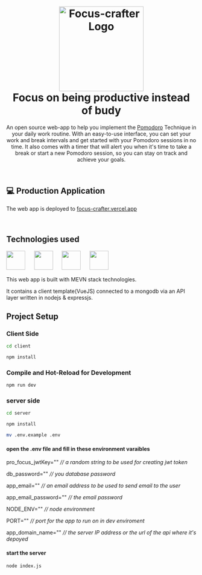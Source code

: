 <h1 align="center">
  <img src="https://focus-crafter.vercel.app/logo.png" alt="Focus-crafter Logo" width="224px"/><br/>
  Focus on being productive instead of budy
</h1>
<p align="center">An open source web-app to help you implement the <a href="https://en.wikipedia.org/wiki/Pomodoro_Technique" target="_blank">Pomodoro</a> Technique in your daily work routine. 
With an easy-to-use interface, you can set your work and break intervals and get started with your Pomodoro sessions in no time. 
It also comes with a timer that will alert you when it's time to take a break or start a new Pomodoro session, so you can stay on track and achieve your goals.</p>

<br/>

## 💻 Production Application

The web app is deployed to [focus-crafter.vercel.app](https://focus-crafter.vercel.app)

<br/>


## Technologies used

<img src="https://encrypted-tbn0.gstatic.com/images?q=tbn:ANd9GcSOOiKh1Xk5RDZFKPkVXYfi8U-t2cuotiAOR7G_7w_HWXfV02TMnd9wnVM" height="50" /> &nbsp;&nbsp;&nbsp;&nbsp;&nbsp;<img src="https://i.cloudup.com/zfY6lL7eFa-3000x3000.png" height="50" /> &nbsp;&nbsp;&nbsp;&nbsp;&nbsp;<img src="https://w7.pngwing.com/pngs/595/279/png-transparent-vue-js-javascript-library-angularjs-react-vue-js-template-angle-text.png" height="50" />  &nbsp;&nbsp;&nbsp;&nbsp;&nbsp;<img src="https://upload.wikimedia.org/wikipedia/commons/7/7e/Node.js_logo_2015.svg" height="50" /> 

This web app is built with MEVN stack technologies. 

It contains a client template(VueJS) connected to a mongodb via an API layer written in nodejs & expressjs.

## Project Setup

### Client Side

```sh
cd client

npm install
```

### Compile and Hot-Reload for Development


```sh
npm run dev
```

### server side


```sh
cd server

npm install

mv .env.example .env

```
<h4>open the .env file and fill in these environment  varaibles </h4>


<p> pro_focus_jwtKey="" <i> // a random string to be used for creating jwt token </i> </p>
<p> db_password=""   <i> // you database password  </i> </p> 
<p> app_email=""  <i> // an email address to be used to send email to the user  </i> </p> 
<p>  app_email_password=""  <i> // the email password  </i> </p> 
<p>  NODE_ENV=""  <i> // node environment  </i> </p> 
<p>  PORT=""  <i> // port for the app to run on in dev enviroment  </i> </p> 
<p>  app_domain_name=""  <i> // the server IP address or the url of the api where it's depoyed  </i> </p> 


#### start the server 
```sh
node index.js
```



